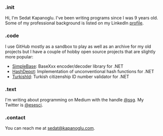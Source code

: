 ### .init
Hi, I'm Sedat Kapanoglu. I've been writing programs since I was 9 years old. Some 
of my professional background is listed on my LinkedIn [profile](https://www.linkedin.com/in/kapanoglu/).

### .code
I use GitHub mostly as a sandbox to play as well as an archive for my old projects 
but I have a couple of hobby open source projects that are slightly more popular:
 - [SimpleBase](https://github.com/ssg/SimpleBase): BaseXxx encoder/decoder library for .NET
 - [HashDepot](https://github.com/ssg/HashDepot): Implementation of unconventional hash functions for .NET
 - [TurkishId](https://github.com/ssg/TurkishId): Turkish citizenship ID number validator for .NET

### .text
I'm writing about programming on Medium with the handle [@ssg](https://medium.com/ssg).
My Twitter is [@esesci](https://twitter.com/esesci).

### .contact
You can reach me at [sedat@kapanoglu.com](mailto:sedat@kapanoglu.com).

